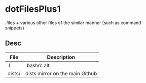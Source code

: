 # dotFilesPlus1
.files + various other files of the similar manner (such as command snippets)

## Desc
File | Description
-- | --
.l | .bashrc alt
dists/ | dists mirror on the main Github